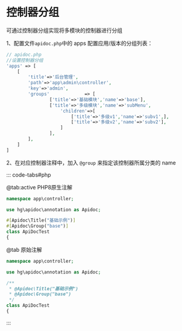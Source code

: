 # 控制器分组

可通过控制器分组实现将多模块的控制器进行分组

1、配置文件`apidoc.php`中的 apps 配置应用/版本的分组列表：

```php
// apidoc.php
//设置控制器分组
'apps' => [
    [
        'title'=>'后台管理',
        'path'=>'app\admin\controller',
        'key'=>'admin',
        'groups'             => [
                ['title'=>'基础模块','name'=>'base'],
                ['title'=>'多级模块','name'=>'subMenu',
                    'children'=>[
                        ['title'=>'多级v1','name'=>'subv1',],
                        ['title'=>'多级v2','name'=>'subv2'],
                    ]
                ],
        ],
    ]
]
```

2、在对应控制器注释中，加入 `@group` 来指定该控制器所属分类的 name

::: code-tabs#php

@tab:active PHP8原生注解
```php
namespace app\controller;

use hg\apidoc\annotation as Apidoc;

#[Apidoc\Title("基础示例")]
#[Apidoc\Group("base")]
class ApiDocTest
{ 
```

@tab 原始注解
```php
namespace app\controller;

use hg\apidoc\annotation as Apidoc;

/**
 * @Apidoc\Title("基础示例")
 * @Apidoc\Group("base")
 */
class ApiDocTest
{ 
```
:::
